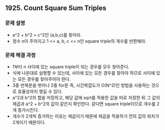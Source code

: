 ## 1925. Count Square Sum Triples
### 문제 설명
- a^2 + b^2 = c^2인 (a,b,c)를 찾아라.
- 정수 n이 주어지고 1 <= a, b, c <= n인 square triple의 개수를 반환해라.
​
### 문제 해결 과정
- 1부터 n 사이에 있는 square triple이 되는 경우를 모두 찾아준다.
- 식에 나온대로 실행할 수 있는데, 사이에 있는 모든 경우를 찾아야 하므로 사이에 있는 모든 경우를 찾아주어야 한다.
- 3중 반복문을 벗어나 2중 for문 즉, 시간복잡도가 O(N^2)인 방법을 사용하는 것으로 효율성까지 챙길 수 있다.
- a^2과 b^2의 합을 저장하고, 해당 값에 sqrt를 적용한 값을 따로 저장한 뒤 그 값의 제곱과 a^2 + b^2의 값이 같은지 확인한다. 같다면 square triple이므로 개수를 2개 증가시킨다.
- 개수가 2개씩 증가하는 이유는 제곱이기 때문에 제곱을 적용하기 전의 값의 위치가 2개이기 때문이다.
